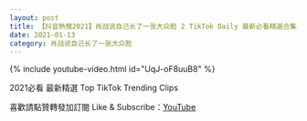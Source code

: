 ```yaml
---
layout: post
title: 【抖音熱搜2021】肖战说自己长了一张大众脸 2 TikTok Daily 最新必看精選合集2021 01 13
date: 2021-01-13
category: 肖战说自己长了一张大众脸
---
```


{% include youtube-video.html id="UqJ-oF8uuB8" %}

2021必看 最新精選 Top TikTok Trending Clips

喜歡請點贊轉發加訂閱 Like & Subscribe：[YouTube](https://www.youtube.com/channel/UCAoR7VcanIPd04uEq_GIylA/videos)


